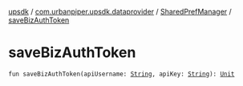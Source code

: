 [upsdk](../../index.md) / [com.urbanpiper.upsdk.dataprovider](../index.md) / [SharedPrefManager](index.md) / [saveBizAuthToken](./save-biz-auth-token.md)

# saveBizAuthToken

`fun saveBizAuthToken(apiUsername: `[`String`](https://kotlinlang.org/api/latest/jvm/stdlib/kotlin/-string/index.html)`, apiKey: `[`String`](https://kotlinlang.org/api/latest/jvm/stdlib/kotlin/-string/index.html)`): `[`Unit`](https://kotlinlang.org/api/latest/jvm/stdlib/kotlin/-unit/index.html)